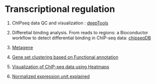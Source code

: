 # Transcriptional regulation


1. ChIPseq data QC and visualization : [deepTools](https://deeptools.readthedocs.io/en/latest/) 
2. Differetial binding analysis.
    From reads to regions: a Bioconductor workflow to detect differential binding in ChIP-seq data: [chipseqDB](https://www.bioconductor.org/help/workflows/chipseqDB/#normalization-for-composition-biases)

3. [Metagene](http://rpubs.com/achitsaz/94710)

4. [Gene set clustering based on Functional annotation](http://genescf.kandurilab.org/)

5. [Visualization of ChIP-seq data using Heatmaps](https://www.biostars.org/p/180314/)

6. [Normalized expression unit explained](https://www.biostars.org/p/273537/)
